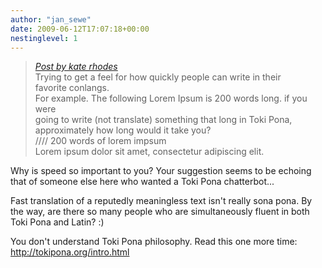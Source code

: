 ```yaml
---
author: "jan_sewe"
date: 2009-06-12T17:07:18+00:00
nestinglevel: 1
---
```

> [_Post by kate rhodes_](/7s5ntBMu/how-fast-do-you-write-toki-pona#post1)  
> Trying to get a feel for how quickly people can write in their  
> favorite conlangs.  
> For example. The following Lorem Ipsum is 200 words long. if you were  
> going to write (not translate) something that long in Toki Pona,  
> approximately how long would it take you?  
> //// 200 words of lorem impsum  
> Lorem ipsum dolor sit amet, consectetur adipiscing elit.  
> 

Why is speed so important to you? Your suggestion seems to be echoing that of someone else here who wanted a Toki Pona chatterbot...  
  
Fast translation of a reputedly meaningless text isn't really sona pona. By the way, are there so many people who are simultaneously fluent in both Toki Pona and Latin? :)  
  
You don't understand Toki Pona philosophy. Read this one more time: http://tokipona.org/intro.html